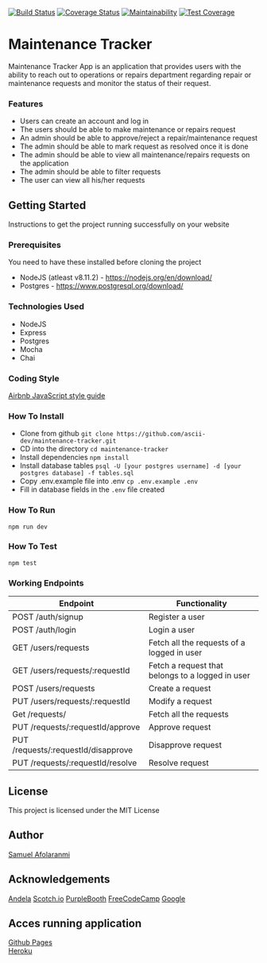 [![Build Status](https://travis-ci.org/ascii-dev/maintenance-tracker.svg?branch=develop)](https://travis-ci.org/ascii-dev/maintenance-tracker)
[![Coverage Status](https://coveralls.io/repos/github/ascii-dev/maintenance-tracker/badge.svg?branch=develop)](https://coveralls.io/github/ascii-dev/maintenance-tracker?branch=develop)
[![Maintainability](https://api.codeclimate.com/v1/badges/c961accccb9c57c80a68/maintainability)](https://codeclimate.com/github/ascii-dev/maintenance-tracker/maintainability)
[![Test Coverage](https://api.codeclimate.com/v1/badges/c961accccb9c57c80a68/test_coverage)](https://codeclimate.com/github/ascii-dev/maintenance-tracker/test_coverage)

# Maintenance Tracker
Maintenance Tracker App is an application that provides users with the ability to reach out to 
operations or repairs department regarding repair or maintenance requests and monitor the 
status of their request.

### Features
* Users can create an account and log in
* The users should be able to make maintenance or repairs request
* An admin should be able to approve/reject a repair/maintenance request
* The admin should be able to mark request as resolved once it is done
* The admin should be able to view all maintenance/repairs requests on the application
* The admin should be able to filter requests
* The user can view all his/her requests

## Getting Started
Instructions to get the project running successfully on your website

### Prerequisites
You need to have these installed before cloning the project
* NodeJS (atleast v8.11.2) - https://nodejs.org/en/download/
* Postgres - https://www.postgresql.org/download/


### Technologies Used
* NodeJS
* Express
* Postgres
* Mocha
* Chai

### Coding Style
[Airbnb JavaScript style guide](https://github.com/airbnb/javascript)

### How To Install
* Clone from github
  ```git clone https://github.com/ascii-dev/maintenance-tracker.git```
* CD into the directory
  ```cd maintenance-tracker```
* Install dependencies
  ```npm install```
* Install database tables
  ```psql -U [your postgres username] -d [your postgres database] -f tables.sql```
* Copy .env.example file into .env
  ```cp .env.example .env```
* Fill in database fields in the `.env` file created

### How To Run
  ```npm run dev```

### How To Test
  ```npm test```

### Working Endpoints
| Endpoint                              | Functionality                                     |
| ------------------------------------- | ------------------------------------------------- |
| POST /auth/signup                     | Register a user                                   |
| POST /auth/login                      | Login a user                                      |
| GET /users/requests                   | Fetch all the requests of a logged in​ user        |
| GET /users/requests/:requestId        | Fetch a request that belongs to a logged in user  |
| POST /users/requests                  | Create a request                                  |
| PUT /users/requests/:requestId        | Modify a request                                  |
| Get /requests/                        | Fetch all the requests                            |
| PUT /requests/:requestId/approve      | Approve request                                   |
| PUT /requests/:requestId/disapprove   | Disapprove request                                |
| PUT /requests/:requestId/resolve      | Resolve request                                   |

## License
This project is licensed under the MIT License 

## Author
[Samuel Afolaranmi](https://asciidev.com.ng)

## Acknowledgements
[Andela](https://andela.com)
[Scotch.io](https://scotch.io)
[PurpleBooth](https://gist.github.com/PurpleBooth/109311bb0361f32d87a2)
[FreeCodeCamp](https://medium.freecodecamp.com)
[Google](https://google.com)

## Acces running application
[Github Pages](https://asii-dev.github.io/maintenance-tracker/UI)<br>
[Heroku](https://ascii-mt.herokuapp.com)